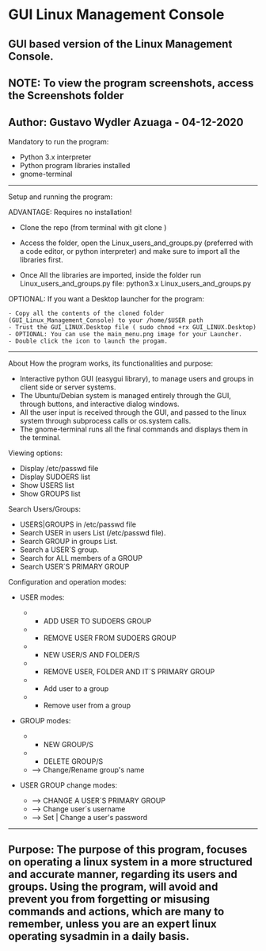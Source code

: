 # GUI Linux Management Console
GUI based version of the Linux Management Console.
-----------------------------------------------------------------------------------------------------------------------

NOTE: To view the program screenshots, access the Screenshots folder
-----------------------------------------------------------------------------------------------------------------------

Author: Gustavo Wydler Azuaga - 04-12-2020
-----------------------------------------------------------------------------------------------------------------------

Mandatory to run the program:

  - Python 3.x interpreter
  - Python program libraries installed
  - gnome-terminal 
-----------------------------------------------------------------------------------------------------------------------
Setup and running the program:

ADVANTAGE: Requires no installation!

  - Clone the repo (from terminal with git clone )

  - Access the folder, open the  Linux_users_and_groups.py (preferred with a code editor, or python interpreter) and make         sure to import all the libraries first.

  - Once All the libraries are imported, inside the folder run Linux_users_and_groups.py file: python3.x                Linux_users_and_groups.py

OPTIONAL: If you want a Desktop launcher for the program:

    - Copy all the contents of the cloned folder (GUI_Linux_Management_Console) to your /home/$USER path
    - Trust the GUI_LINUX.Desktop file ( sudo chmod +rx GUI_LINUX.Desktop)
    - OPTIONAL: You can use the main_menu.png image for your Launcher.
    - Double click the icon to launch the progam.

-----------------------------------------------------------------------------------------------------------------------

About How the program works, its functionalities and purpose:

* Interactive python GUI (easygui library), to manage users and groups in client side or server systems.
* The Ubuntu/Debian system is managed entirely through the GUI, through buttons, and interactive dialog windows.
* All the user input is received through the GUI, and passed to the linux system through subprocess calls or os.system calls.
* The gnome-terminal runs all the final commands and displays them in the terminal. 

Viewing options: 

  * Display /etc/passwd file
  * Display SUDOERS list
  * Show USERS list
  * Show GROUPS list
  
Search Users/Groups:

 * USERS|GROUPS in /etc/passwd file
 * Search USER in users List (/etc/passwd file).
 * Search GROUP in groups List.
 * Search a USER´S group.
 * Search for ALL members of a GROUP
 * Search USER´S PRIMARY GROUP
 
Configuration and operation modes:

 * USER modes:
 
    * + ADD USER TO SUDOERS GROUP
    * - REMOVE USER FROM SUDOERS GROUP
    * + NEW USER/S AND FOLDER/S
    * - REMOVE USER, FOLDER AND IT´S PRIMARY GROUP
    * + Add user to a group
    * - Remove user from a group
    
 * GROUP modes:
 
    * + NEW GROUP/S
    * - DELETE GROUP/S
    * --> Change/Rename group's name
    
 * USER GROUP change modes:
 
    * --> CHANGE A USER´S PRIMARY GROUP
    * --> Change user´s username
    * --> Set | Change a user's password
 
 -----------------------------------------------------------------------------------------------------------------------

Purpose: The purpose of this program, focuses on operating a linux system in a more structured and accurate manner, regarding its users and groups. Using the program, will avoid and prevent you from forgetting or misusing commands and actions, which are many to remember, unless you are an expert linux operating sysadmin in a daily basis.
-----------------------------------------------------------------------------------------------------------------------

